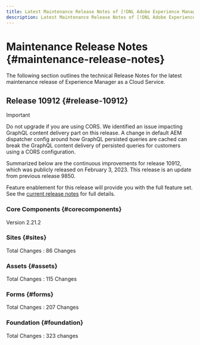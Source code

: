 ```yaml
---
title: Latest Maintenance Release Notes of [!DNL Adobe Experience Manager] as a Cloud Service.
description: Latest Maintenance Release Notes of [!DNL Adobe Experience Manager] as a Cloud Service.
---
```


# Maintenance Release Notes {#maintenance-release-notes}

The following section outlines the technical Release Notes for the latest maintenance release of Experience Manager as a Cloud Service.

## Release 10912 {#release-10912}
 
>[!IMPORTANT]
> Do not upgrade if you are using CORS. We identified an issue impacting GraphQL content delivery part on this release. A change in default AEM dispatcher config around how GraphQL persisted queries are cached can break the GraphQL content delivery of persisted queries for customers using a CORS configuration.

Summarized below are the continuous improvements for release 10912, which was publicly released on February 3, 2023. This release is an update from previous release 9850.

Feature enablement for this release will provide you with the full feature set. See the [current release notes](/help/release-notes/release-notes-cloud/release-notes-current.md) for full details.

### Core Components {#corecomponents}

Version 2.21.2

### Sites {#sites}

Total Changes : 86 Changes

### Assets {#assets}

Total Changes : 115 Changes

### Forms {#forms}

Total Changes : 207 Changes

### Foundation {#foundation}

Total Changes : 323 changes
